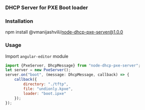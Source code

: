 ### DHCP Server for PXE Boot loader

### Installation
npm install @vmanijashvili/node-dhcp-pxe-server@1.0.0

### Usage
Import `angular-editor` module
```js
import {PxeServer, DhcpMessage} from "node-dhcp-pxe-server";
let server = new PxeServer();
server.on("boot", (message: DhcpMessage, callback) => {
    callback({
        directory: "./tftp",
        file: "undionly.kpxe",
        loader: "boot.ipxe"
    });
});
```


